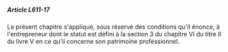 ##### Article L611-17

Le présent chapitre s'applique, sous réserve des conditions qu'il énonce, à l'entrepreneur dont le statut est défini à la section 3 du chapitre VI du titre II du livre V en ce qu'il concerne son patrimoine professionnel.

